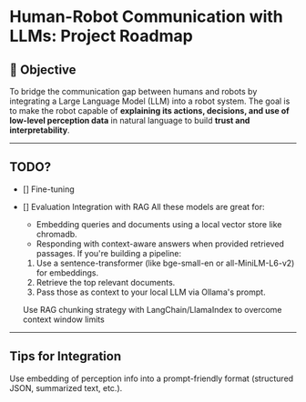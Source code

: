 # Human-Robot Communication with LLMs: Project Roadmap

## 🎯 Objective

To bridge the communication gap between humans and robots by integrating a Large Language Model (LLM) into a robot system. The goal is to make the robot capable of **explaining its actions, decisions, and use of low-level perception data** in natural language to build **trust and interpretability**.

---

## TODO?

- [] Fine-tuning
- [] Evaluation
Integration with RAG
  All these models are great for:
  * Embedding queries and documents using a local vector store like chromadb.
  * Responding with context-aware answers when provided retrieved passages.
  If you're building a pipeline:
  1. Use a sentence-transformer (like bge-small-en or all-MiniLM-L6-v2) for embeddings.
  2. Retrieve the top relevant documents.
  3. Pass those as context to your local LLM via Ollama's prompt.

  Use RAG chunking strategy with LangChain/LlamaIndex to overcome context window limits
---

## Tips for Integration
Use embedding of perception info into a prompt-friendly format (structured JSON, summarized text, etc.).
